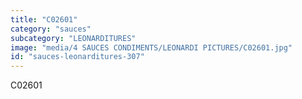 ```yaml
---
title: "C02601"
category: "sauces"
subcategory: "LEONARDITURES"
image: "media/4 SAUCES CONDIMENTS/LEONARDI PICTURES/C02601.jpg"
id: "sauces-leonarditures-307"
---
```


C02601
